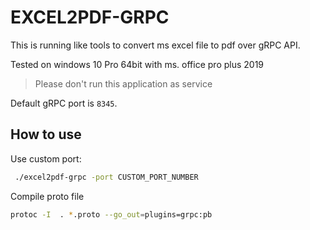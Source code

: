 # EXCEL2PDF-GRPC

This is running like tools to convert ms excel file to pdf over gRPC API.

Tested on windows 10 Pro 64bit with ms. office pro plus 2019

> Please don't run this application as service

Default gRPC port is `8345`.

## How to use

Use custom port:

```bash
 ./excel2pdf-grpc -port CUSTOM_PORT_NUMBER
```

Compile proto file

```bash
protoc -I  . *.proto --go_out=plugins=grpc:pb
```
